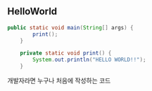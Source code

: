 ## HelloWorld
```java
public static void main(String[] args) {
		print();
	}

	private static void print() {
		System.out.println("HELLO WORLD!!");
	}
```
개발자라면 누구나 처음에 작성하는 코드
